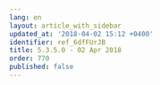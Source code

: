 ```yaml
---
lang: en
layout: article_with_sidebar
updated_at: '2018-04-02 15:12 +0400'
identifier: ref_6dfFUrJB
title: 5.3.5.0 - 02 Apr 2018
order: 770
published: false
---
```


